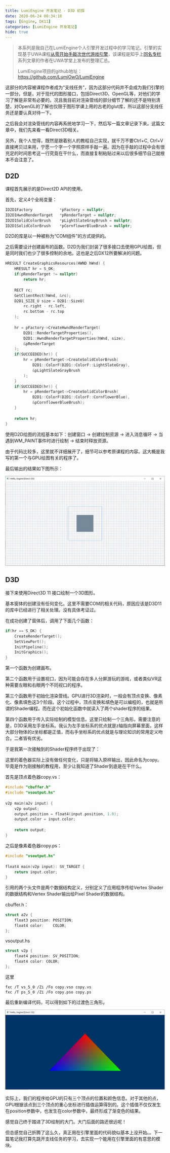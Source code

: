 ```yaml
---
title: LumiEngine 开发笔记 - D3D 初探
date: 2020-06-24 00:34:10
tags: [Engine, DX11]
categories: [LumiEngine 开发笔记]
hide: true
---
```


> 本系列是我自己在LumiEngine个人引擎开发过程中的学习笔记。引擎的实现基于UWA课程[从零开始手敲次世代游戏引擎](https://edu.uwa4d.com/course-intro/0/164)，该课程是知乎上[同名专栏](https://zhuanlan.zhihu.com/p/28589792)系列文章的作者在UWA学堂上发布的整理汇总。
>
> LumiEngine项目的github地址： https://github.com/LumiOwO/LumiEngine

这部分的内容被课程作者成为“支线任务”，因为这部分代码并不会成为我们引擎的一部分。但是，对于现代的图形接口，包括Direct3D、OpenGL等，对他们的学习了解是非常有必要的。况且我目前对渲染管线的部分细节了解的还不是特别清楚，对OpenGL的了解也仅限于图形学课上用的古老的glut库，所以这部分支线任务还是要认真对待一下。

之后我会对渲染管线的内容再系统地学习一下，然后写一篇文章记录下来。这篇文章中，我们先来看一看Direct3D相关。

另外，我个人觉得，既然是跟着别人的教程自己实现，就千万不要Ctrl+C, Ctrl+V直接拷贝过来用，宁愿一个字一个字照原样手敲一遍。因为在手敲的过程中会有很充足的时间思考这一行究竟在干什么，而直接复制粘贴过来以后很多细节自己就根本不会注意了。

## D2D

课程首先展示的是Direct2D API的使用。

首先，定义4个全局变量：

```C++
ID2D1Factory            *pFactory = nullptr;
ID2D1HwndRenderTarget   *pRenderTarget = nullptr;
ID2D1SolidColorBrush    *pLightSlateGrayBrush = nullptr;
ID2D1SolidColorBrush    *pCornflowerBlueBrush = nullptr;
```

D2D的库是以一种被称为“COM组件”的方式提供的。

之后需要设计创建画布的函数。D2D为我们封装了很多接口去使用GPU绘图，但是同时我们也少了很多控制的余地。这也是之后DX12所要解决的问题。

<!--More-->

```C++
HRESULT CreateGraphicsResources(HWND hWnd) {
    HRESULT hr = S_OK;
    if(pRenderTarget != nullptr) 
        return hr;
    
    RECT rc;
    GetClientRect(hWnd, &rc);
    D2D1_SIZE_U size = D2D1::SizeU(
        rc.right - rc.left,
        rc.bottom - rc.top
    );
    
    hr = pFactory->CreateHwndRenderTarget(
        D2D1::RenderTargetProperties(),
        D2D1::HwndRenderTargetProperties(hWnd, size),
        &pRenderTarget
    );
    if(SUCCEEDED(hr)) {
        hr = pRenderTarget->CreateSolidColorBrush(
            D2D1::ColorF(D2D1::ColorF::LightSlateGray),
            &pLightSlateGrayBrush
        );
    }
    if(SUCCEEDED(hr)) {
        hr = pRenderTarget->CreateSolidColorBrush(
            D2D1::ColorF(D2D1::ColorF::CornflowerBlue), 
            &pCornflowerBlueBrush);
    }

    return hr;
}
```

使用D2D绘图的流程基本如下：创建窗口 -> 创建绘制资源 -> 进入消息循环 -> 当遇到WM_PAINT事件时进行绘制 -> 结束时释放资源。

由于代码比较多，这里就不详细展开了，细节可以参考原课程的内容。这大概是我写的第一个与GPU绘图有关的程序了。

最后输出的结果如下图所示：

![image-20200628124013802](LumiEngine%E5%BC%80%E5%8F%91%E7%AC%94%E8%AE%B0-D3D%E5%88%9D%E6%8E%A2/image-20200628124013802.png)

## D3D

接下来使用Direct3D 11 接口绘制一个3D图形。

基本窗体的创建没有任何变化。这里不需要COM的相关代码，原因应该是D3D11的库中已经进行了相关处理。没有具体考证过。

在成功创建了窗体后，调用了下面几个函数：

```C++
if(hr == S_OK) {
    CreateRenderTarget();
    SetViewPort();
    InitPipeline();
    InitGraphics();
}
```

第一个函数为创建画布。

第二个函数用于设置视口，因为可能会存在多人分屏游玩的游戏，或者类似VR这种需要左眼和右眼两个不同视口的程序。

第三个函数用于初始化渲染管线。GPU进行3D渲染时，一般会有顶点变换、像素化、像素填色这3个阶段。这个过程中，顶点变换和填色是可以编程的，也就是所谓的Shader编程。而在这个初始化函数中就读入了两个shader程序的结果。

第四个函数用于传入实际绘制的模型信息。这里只绘制一个三角形。需要注意的是，D3D采用左手坐标系。我认为左手坐标系的优点就是z轴指向屏幕里面，这样大部分物体的z坐标都是正值，而右手坐标系的优点就是与理论知识的常用定义吻合。二者皆有优劣。

于是我第一次接触到的Shader程序终于出现了：

这里的着色器实际上没有做任何变化，只是将输入原样输出，因此命名为copy。毕竟是作为刚接触的教程用，至少让我知道了Shader到底是在干什么。

首先是顶点着色器copy.vs：

```c
#include "cbuffer.h"
#include "vsoutput.hs"

v2p main(a2v input) {
    v2p output;
    output.position = float4(input.position, 1.0);
    output.color = input.color;

    return output;
}
```

之后是像素着色器copy.ps：

```C
#include "vsoutput.hs"

float4 main(v2p input): SV_TARGET {
    return input.color;
}
```

引用的两个头文件是两个数据结构定义，分别定义了应用程序传给Vertex Shader的数据结构和Vertex Shader输出给Pixel Shader的数据结构。

cbuffer.h：

```C
struct a2v {
    float3 position: POSITION;
    float4 color:    COLOR;
};
```

vsoutput.hs

```C
struct v2p {
    float4 position: SV_POSITION;
    float4 color: COLOR;
};
```

这里

``` 
fxc /T vs_5_0 /Zi /Fo copy.vso copy.vs
fxc /T ps_5_0 /Zi /Fo copy.pso copy.ps
```

最后重新编译代码，可以得到如下的过渡色三角形。

![image-20200628123951320](LumiEngine%E5%BC%80%E5%8F%91%E7%AC%94%E8%AE%B0-D3D%E5%88%9D%E6%8E%A2/image-20200628123951320.png)

实际上，我们的程序给GPU的只有三个顶点的位置和颜色信息。对于其他的点，GPU根据该点到三个顶点的重心坐标进行插值运算得到的。这个插值不仅仅发生在position参数中，也发生在color参数中，最终形成了渐变色的结果。

感觉自己终于踏进了3D绘制的大门。大门后面的路还很远呢！

但总感觉自己折腾了这么久，真正用在引擎里面的代码貌似基本上没开始。。下一篇笔记我打算先跳开支线任务的学习，去实现一个能用在引擎里面的有意思的模块。